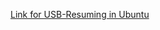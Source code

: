[Link for USB-Resuming in Ubuntu](http://bernaerts.dyndns.org/linux/74-ubuntu/220-ubuntu-resume-usb-hid)
